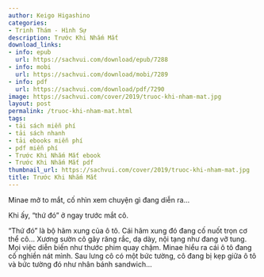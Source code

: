 ```yaml
---
author: Keigo Higashino
categories:
- Trinh Thám - Hình Sự
description: Trước Khi Nhắm Mắt
download_links:
- info: epub
  url: https://sachvui.com/download/epub/7288
- info: mobi
  url: https://sachvui.com/download/mobi/7289
- info: pdf
  url: https://sachvui.com/download/pdf/7290
image: https://sachvui.com/cover/2019/truoc-khi-nham-mat.jpg
layout: post
permalink: /truoc-khi-nham-mat.html
tags:
- tải sách miễn phí
- tải sách nhanh
- tải ebooks miễn phí
- pdf miễn phí
- Trước Khi Nhắm Mắt ebook
- Trước Khi Nhắm Mắt pdf
thumbnail_url: https://sachvui.com/cover/2019/truoc-khi-nham-mat.jpg
title: Trước Khi Nhắm Mắt
---
```


 <div class="item-desc text-justify"> <p>Minae mở to mắt, cố nhìn xem chuyện gì đang diễn ra...</p><p>Khi ấy, “thứ đó” ở ngay trước mắt cô.</p><p>“Thứ đó” là bộ hãm xung của ô tô. Cái hãm xung đó đang cố nuốt trọn cơ thể cô... Xương sườn cô gãy răng rắc, dạ dày, nội tạng như đang vỡ tung. Mọi việc diễn biến như thước phim quay chậm. Minae hiểu ra cái ô tô đang cố nghiền nát mình. Sau lưng cô có một bức tường, cô đang bị kẹp giữa ô tô và bức tường đó như nhân bánh sandwich…</p> </div>